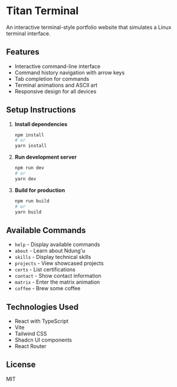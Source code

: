 # Titan Terminal

An interactive terminal-style portfolio website that simulates a Linux terminal interface.

## Features

- Interactive command-line interface
- Command history navigation with arrow keys
- Tab completion for commands
- Terminal animations and ASCII art
- Responsive design for all devices

## Setup Instructions

1. **Install dependencies**
   ```bash
   npm install
   # or
   yarn install
   ```

2. **Run development server**
   ```bash
   npm run dev
   # or
   yarn dev
   ```

3. **Build for production**
   ```bash
   npm run build
   # or
   yarn build
   ```

## Available Commands

- `help` - Display available commands
- `about` - Learn about Ndung'u
- `skills` - Display technical skills
- `projects` - View showcased projects
- `certs` - List certifications
- `contact` - Show contact information
- `matrix` - Enter the matrix animation
- `coffee` - Brew some coffee

## Technologies Used

- React with TypeScript
- Vite
- Tailwind CSS
- Shadcn UI components
- React Router

## License

MIT